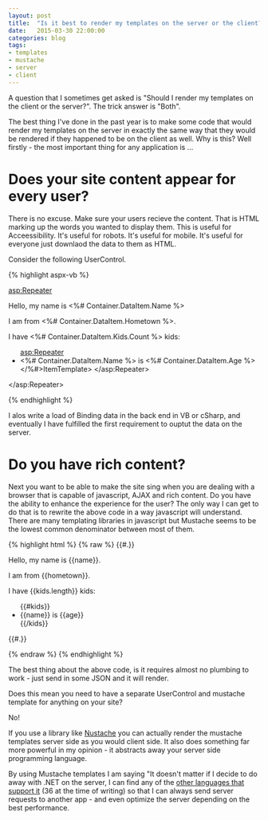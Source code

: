 ```yaml
---
layout: post
title:  "Is it best to render my templates on the server or the client?"
date:   2015-03-30 22:00:00
categories: blog
tags: 
- templates
- mustache
- server
- client
---
```


A question that I sometimes get asked is "Should I render my templates on the client or the server?". The trick answer is "Both".

The best thing I've done in the past year is to make some code that would render my templates on the server in exactly the same way that they would be rendered if they happened to be on the client as well. Why is this? Well firstly - the most important thing for any application is ...
<!--break-->
Does your site content appear for every user?
=============================================

There is no excuse. Make sure your users recieve the content. That is HTML marking up the words you wanted to display them. This is useful for Acceessibility. It's useful for robots. It's useful for mobile. It's useful for everyone just downlaod the data to them as HTML.

Consider the following UserControl.

{% highlight aspx-vb %}

<asp:Repeater>
    <ItemTemplate>
        <p>Hello, my name is <%# Container.DataItem.Name %></p>
        <p>I am from <%# Container.DataItem.Hometown %>.</p>
        <p>I have <%# Container.DataItem.Kids.Count %> kids:</p>
        <ul>
        <asp:Repeater>
            <ItemTemplate>
                <li><%# Container.DataItem.Name %> 
                is 
                <%# Container.DataItem.Age %></li>
            </%#>ItemTemplate>
        </asp:Repeater> 
        </ul>
    </ItemTemplate>
</asp:Repeater> 

{% endhighlight %}

I alos write a load of Binding data in the back end in VB or cSharp, and eventually I have fulfilled the first requirement to ouptut the data on the server.

Do you have rich content?
=========================

Next you want to be able to make the site sing when you are dealing with a browser that is capable of javascript, AJAX and rich content. Do you have the ability to enhance the experience for the user? The only way I can get to do that is to rewrite the above code in a way javascript will understand. There are many templating libraries in javascript but Mustache seems to be the lowest common denominator between most of them.


{% highlight html %}
{% raw %}
{{#.}}

<p>Hello, my name is {{name}}.</p>
<p>I am from {{hometown}}.</p>
<p>I have {{kids.length}} kids:</p>
<ul>
{{#kids}}
    <li>{{name}} is {{age}}</li>
{{/kids}}
</ul>
{{#.}}

{% endraw %}
{% endhighlight %}

The best thing about the above code, is it requires almost no plumbing to work - just send in some JSON and it will render.

Does this mean you need to have a separate UserControl and mustache template for anything on your site?

No!

If you use a library like <a href="https://github.com/jdiamond/Nustache">Nustache</a> you can actually render the mustache templates server side as you would client side. It also does something far more powerful in my opinion - it abstracts away your server side programming language.

By using Mustache templates I am saying "It doesn't matter if I decide to do away with .NET on the server, I can find any of the <a href="http://mustache.github.io/">other languages that support it</a> (36 at the time of writing) so that I can always send server requests to another app - and even optimize the server depending on the best performance.

